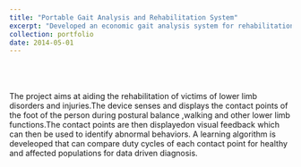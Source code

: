 ```yaml
---
title: "Portable Gait Analysis and Rehabilitation System"
excerpt: "Developed an economic gait analysis system for rehabilitation of patients in low income countries<br/>"
collection: portfolio
date: 2014-05-01
---
```

<br>
<br>
<br>
The project aims at aiding the rehabilitation of victims of lower limb disorders and injuries.The device senses and displays the contact points of the foot of the person during postural balance ,walking and other lower limb functions.The contact points are then displayedon visual feedback which can then be used to identify abnormal behaviors. A learning algorithm is develeoped that can compare duty cycles of each contact point for healthy and affected populations for data driven diagnosis.
<br>
<br>


